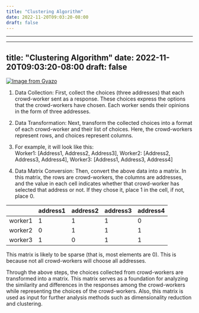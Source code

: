```yaml
---
title: "Clustering Algorithm"
date: 2022-11-20T09:03:20-08:00
draft: false
---
```

---
---
title: "Clustering Algorithm"
date: 2022-11-20T09:03:20-08:00
draft: false
---

[![Image from Gyazo](https://i.gyazo.com/93840e4485a1fd0de00f4b25ef07f95e.jpg)](https://gyazo.com/93840e4485a1fd0de00f4b25ef07f95e)

1. Data Collection: First, collect the choices (three addresses) that each crowd-worker sent as a response. These choices express the options that the crowd-workers have chosen. Each worker sends their opinions in the form of three addresses.

2. Data Transformation: Next, transform the collected choices into a format of each crowd-worker and their list of choices. Here, the crowd-workers represent rows, and choices represent columns.

3. For example, it will look like this:<br>
Worker1: [Address1, Address2, Address3], Worker2: [Address2, Address3, Address4], Worker3: [Address1, Address3, Address4]

4. Data Matrix Conversion: Then, convert the above data into a matrix. In this matrix, the rows are crowd-workers, the columns are addresses, and the value in each cell indicates whether that crowd-worker has selected that address or not. If they chose it, place 1 in the cell, if not, place 0.

|         | address1 | address2 | address3 | address4 |
|---------|----------|----------|----------|----------|
| worker1 |     1    |     1    |     1    |     0    |
| worker2 |     0    |     1    |     1    |     1    |
| worker3 |     1    |     0    |     1    |     1    |

This matrix is likely to be sparse (that is, most elements are 0). This is because not all crowd-workers will choose all addresses.

Through the above steps, the choices collected from crowd-workers are transformed into a matrix. This matrix serves as a foundation for analyzing the similarity and differences in the responses among the crowd-workers while representing the choices of the crowd-workers. Also, this matrix is used as input for further analysis methods such as dimensionality reduction and clustering.
